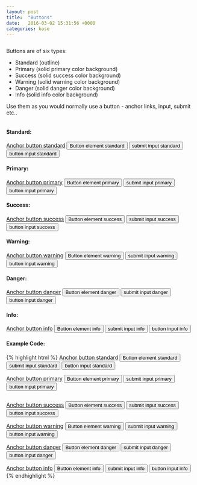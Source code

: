 ```yaml
---
layout: post
title:  "Buttons"
date:   2016-03-02 15:31:56 +0000
categories: base
---
```


<div class="row column">
    <p>Buttons are of six types:</p>
    <ul>
        <li>Standard (outline)</li>
        <li>Primary (solid primary color background)</li>
        <li>Success (solid success color background)</li>
        <li>Warning (solid warning color background)</li>
        <li>Danger (solid danger color background)</li>
        <li>Info (solid info color background)</li>
    </ul>
    <p>Use them as you would normally use a button - anchor links, input, submit etc..</p>
</div>

<div class="row column">
    <h4>Standard:</h4>
    <a class="button" href="#">Anchor button standard</a>
    <button>Button element standard</button>
    <input type="submit" value="submit input standard">
    <input type="button" value="button input standard">
</div>

<div class="row column">
    <h4>Primary:</h4>
    <a class="button button-primary" href="#">Anchor button primary</a>
    <button class="button-primary">Button element primary</button>
    <input class="button-primary" type="submit" value="submit input primary">
    <input class="button-primary" type="button" value="button input primary">
</div>

<div class="row column">
    <h4>Success:</h4>
    <a class="button button-success" href="#">Anchor button success</a>
    <button class="button-success">Button element success</button>
    <input class="button-success" type="submit" value="submit input success">
    <input class="button-success" type="button" value="button input success">
</div>

<div class="row column">
    <h4>Warning:</h4>
    <a class="button button-warning" href="#">Anchor button warning</a>
    <button class="button-warning">Button element warning</button>
    <input class="button-warning" type="submit" value="submit input warning">
    <input class="button-warning" type="button" value="button input warning">
</div>

<div class="row column">
    <h4>Danger:</h4>
    <a class="button button-danger" href="#">Anchor button danger</a>
    <button class="button-danger">Button element danger</button>
    <input class="button-danger" type="submit" value="submit input danger">
    <input class="button-danger" type="button" value="button input danger">
</div>

<div class="row column">
    <h4>Info:</h4>
    <a class="button button-info" href="#">Anchor button info</a>
    <button class="button-info">Button element info</button>
    <input class="button-info" type="submit" value="submit input info">
    <input class="button-info" type="button" value="button input info">
</div>


<div class="row column">
<h4>Example Code:</h4>
{% highlight html %}
<!-- Outline (Standard) Buttons: -->
<a class="button" href="#">Anchor button standard</a>
<button>Button element standard</button>
<input type="submit" value="submit input standard">
<input type="button" value="button input standard">

<!-- Primary Buttons: -->
<a class="button button-primary" href="#">Anchor button primary</a>
<button class="button-primary">Button element primary</button>
<input class="button-primary" type="submit" value="submit input primary">
<input class="button-primary" type="button" value="button input primary">
</div>

<!-- Success Buttons: -->
<a class="button button-success" href="#">Anchor button success</a>
<button class="button-success">Button element success</button>
<input class="button-success" type="submit" value="submit input success">
<input class="button-success" type="button" value="button input success">

<!-- Warning Buttons: -->
<a class="button button-warning" href="#">Anchor button warning</a>
<button class="button-warning">Button element warning</button>
<input class="button-warning" type="submit" value="submit input warning">
<input class="button-warning" type="button" value="button input warning">

<!-- Danger Buttons: -->
<a class="button button-danger" href="#">Anchor button danger</a>
<button class="button-danger">Button element danger</button>
<input class="button-danger" type="submit" value="submit input danger">
<input class="button-danger" type="button" value="button input danger">

<!-- info Buttons: -->
<a class="button button-info" href="#">Anchor button info</a>
<button class="button-info">Button element info</button>
<input class="button-info" type="submit" value="submit input info">
<input class="button-info" type="button" value="button input info">
{% endhighlight %}
</div>